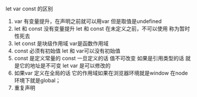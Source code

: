 let var const 的区别
1. var 有变量提升，在声明之前就可以用var 但是取值是undefined
2. let 和 const 没有变量提升  let 和 const 在未定义之前，不可以使用  称为暂时性死去
3. let const 是块级作用域  var是函数作用域
4. const 必须有初始值  let 和 var可以没有初始值
5. const 是定义常量的  const 一旦定义的话  值不可改变 如果是引用类型的话 就是它的地址是不可变  let var 是可以修改的
6. 如果var 定义在全局的话 它的作用域如果在浏览器环境就是window  在node 环境下就是global；
7. 重复声明